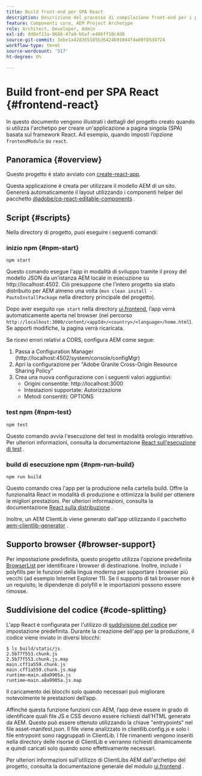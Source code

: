 ```yaml
---
title: Build front-end per SPA React
description: Descrizione del processo di compilazione front-end per i progetti SPA basati su React
feature: Componenti core, AEM Project Archetype
role: Architect, Developer, Admin
exl-id: dd8ef13a-9686-47a9-b6af-e486ff10c4d8
source-git-commit: 3ebe1a42d265185b36424b01844f4a00f05d4724
workflow-type: tm+mt
source-wordcount: '517'
ht-degree: 0%

---
```


# Build front-end per SPA React {#frontend-react}

In questo documento vengono illustrati i dettagli del progetto creato quando si utilizza l&#39;archetipo per creare un&#39;applicazione a pagina singola (SPA) basata sul framework React. Ad esempio, quando imposti l’opzione `frontendModule` su `react`.

## Panoramica {#overview}

Questo progetto è stato avviato con [create-react-app](https://github.com/facebook/create-react-app).

Questa applicazione è creata per utilizzare il modello AEM di un sito. Genererà automaticamente il layout utilizzando i componenti helper del pacchetto [@adobe/cq-react-editable-components](https://www.npmjs.com/package/@adobe/cq-react-editable-components) .

## Script {#scripts}

Nella directory di progetto, puoi eseguire i seguenti comandi:

### inizio npm {#npm-start}

```shell
npm start
```

Questo comando esegue l&#39;app in modalità di sviluppo tramite il proxy del modello JSON da un&#39;istanza AEM locale in esecuzione su http://localhost:4502. Ciò presuppone che l’intero progetto sia stato distribuito per AEM almeno una volta (`mvn clean install -PautoInstallPackage` nella directory principale del progetto).

Dopo aver eseguito `npm start` nella directory [ui.frontend](uifrontend.md), l’app verrà automaticamente aperta nel browser (nel percorso `http://localhost:3000/content/<appId>/<country>/<language>/home.html`). Se apporti modifiche, la pagina verrà ricaricata.

Se ricevi errori relativi a CORS, configura AEM come segue:

1. Passa a Configuration Manager (http://localhost:4502/system/console/configMgr)
1. Apri la configurazione per &quot;Adobe Granite Cross-Origin Resource Sharing Policy&quot;
1. Crea una nuova configurazione con i seguenti valori aggiuntivi:
   * Origini consentite: http://localhost:3000
   * Intestazioni supportate: Autorizzazione
   * Metodi consentiti: OPTIONS

### test npm {#npm-test}

```shell
npm test
```

Questo comando avvia l&#39;esecuzione del test in modalità orologio interattivo. Per ulteriori informazioni, consulta la documentazione [React sull&#39;esecuzione di test](https://facebook.github.io/create-react-app/docs/running-tests) .

### build di esecuzione npm {#npm-run-build}

```shell
npm run build
```

Questo comando crea l&#39;app per la produzione nella cartella build. Offre la funzionalità React in modalità di produzione e ottimizza la build per ottenere le migliori prestazioni. Per ulteriori informazioni, consulta la documentazione [React sulla distribuzione](https://facebook.github.io/create-react-app/docs/deployment) .

Inoltre, un AEM ClientLib viene generato dall&#39;app utilizzando il pacchetto [aem-clientlib-generator](https://github.com/wcm-io-frontend/aem-clientlib-generator) .

## Supporto browser {#browser-support}

Per impostazione predefinita, questo progetto utilizza l&#39;opzione predefinita [BrowserList](https://github.com/browserslist/browserslist) per identificare i browser di destinazione. Inoltre, include i polyfills per le funzioni della lingua moderna per supportare i browser più vecchi (ad esempio Internet Explorer 11). Se il supporto di tali browser non è un requisito, le dipendenze di polyfill e le importazioni possono essere rimosse.

## Suddivisione del codice {#code-splitting}

L&#39;app React è configurata per l&#39;utilizzo di [suddivisione del codice](https://webpack.js.org/guides/code-splitting) per impostazione predefinita. Durante la creazione dell&#39;app per la produzione, il codice viene inviato in diversi blocchi:

```shell
$ ls build/static/js
2.5b77f553.chunk.js
2.5b77f553.chunk.js.map
main.cff1a559.chunk.js
main.cff1a559.chunk.js.map
runtime~main.a8a9905a.js
runtime~main.a8a9905a.js.map
```

Il caricamento dei blocchi solo quando necessari può migliorare notevolmente le prestazioni dell’app.

Affinché questa funzione funzioni con AEM, l’app deve essere in grado di identificare quali file JS e CSS devono essere richiesti dall’HTML generato da AEM. Questo può essere ottenuto utilizzando la chiave &quot;entrypoints&quot; nel file asset-manifest.json. Il file viene analizzato in clientlib.config.js e solo i file entrypoint sono raggruppati in ClientLib. I file rimanenti vengono inseriti nella directory delle risorse di ClientLib e verranno richiesti dinamicamente e quindi caricati solo quando sono effettivamente necessari.

Per ulteriori informazioni sull&#39;utilizzo di ClientLibs AEM dall&#39;archetipo del progetto, consulta la documentazione generale del modulo [ui.frontend](uifrontend.md#clientlibs) .
